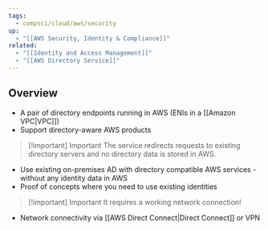 ```yaml
---
tags:
  - compsci/cloud/aws/security
up:
  - "[[AWS Security, Identity & Compliance]]"
related:
  - "[[Identity and Access Management]]"
  - "[[AWS Directory Service]]"
---
```

## Overview

- A pair of directory endpoints running in AWS (ENIs in a [[Amazon VPC|VPC]])
- Support directory-aware AWS products

>[!important] Important
>The service redirects requests to existing directory servers and no directory data is stored in AWS.

- Use existing on-premises AD with directory compatible AWS services - without any identity data in AWS
- Proof of concepts where you need to use existing identities

>[!important] Important
>It requires a working network connection!

- Network connectivity via [[AWS Direct Connect|Direct Connect]] or VPN



